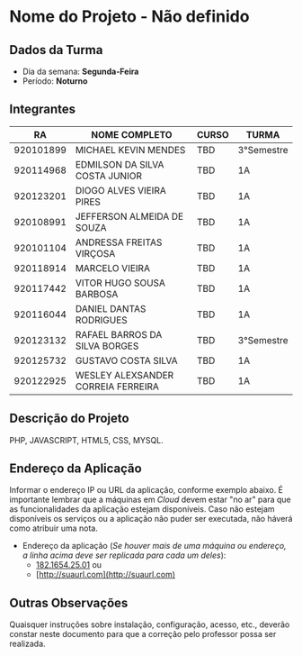 # **Nome do Projeto - Não definido**

## Dados da Turma
* Dia da semana: **Segunda-Feira**
* Período: **Noturno**

## Integrantes
| RA   | NOME COMPLETO | CURSO | TURMA |
|------|---------------|-------|-------|
| 920101899 | MICHAEL KEVIN MENDES  | TBD  | 3°Semestre |
| 920114968  | EDMILSON DA SILVA COSTA JUNIOR   | TBD | 1A |
| 920123201 | DIOGO ALVES VIEIRA PIRES   | TBD  | 1A |
| 920108991  | JEFFERSON ALMEIDA DE SOUZA  | TBD  | 1A |
| 920101104  | ANDRESSA FREITAS VIRÇOSA  | TBD  | 1A |
| 920118914 | MARCELO VIEIRA   | TBD  | 1A |
| 920117442  | VITOR HUGO SOUSA BARBOSA   | TBD  | 1A |
| 920116044  | DANIEL DANTAS RODRIGUES  | TBD  | 1A |
| 920123132  | RAFAEL BARROS DA SILVA BORGES  | TBD | 3°Semestre |
| 920125732 | GUSTAVO COSTA SILVA   | TBD | 1A |
| 920122925 | WESLEY ALEXSANDER CORREIA FERREIRA  | TBD | 1A |


 
 
## Descrição do Projeto
PHP,
JAVASCRIPT,
HTML5,
CSS,
MYSQL.

## Endereço da Aplicação
Informar o endereço IP ou URL da aplicação, conforme exemplo abaixo. É importante lembrar que a máquinas em *Cloud* devem estar "no ar" para que as funcionalidades da aplicação estejam disponíveis. Caso não estejam disponíveis os serviços ou a aplicação não puder ser executada, não háverá como atribuir uma nota.

* Endereço da aplicação (*Se houver mais de uma máquina ou endereço, a linha acima deve ser replicada para cada um deles*):
	+ [182.1654.25.01](http://www.182.1654.25.01/) ou
	+ [http://suaurl.com](http://suaurl.com)

## Outras Observações
Quaisquer instruções sobre instalação, configuração, acesso, etc., deverão constar neste documento para que a correção pelo professor possa ser realizada.
